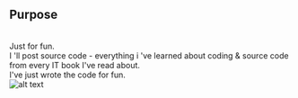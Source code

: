 ## Purpose
<br>Just for fun.
<br>I 'll post source code - everything i 've learned about coding & source code from every IT book I've read about.
<br>I've just wrote the code for fun.
<br>![alt text](https://www.codewars.com/users/meozz2109/badges/micro)
